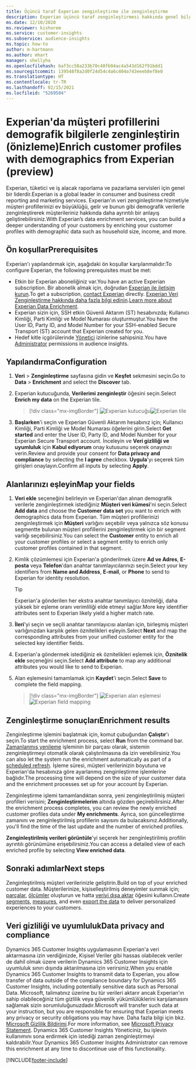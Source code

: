```yaml
---
title: Üçüncü taraf Experian zenginleştirme ile zenginleştirme
description: Experian üçüncü taraf zenginleştirmesi hakkında genel bilgiler.
ms.date: 12/10/2020
ms.reviewer: kishorem
ms.service: customer-insights
ms.subservice: audience-insights
ms.topic: how-to
author: m-hartmann
ms.author: mhart
manager: shellyha
ms.openlocfilehash: baf3cc58a233b70c48fb94ac4a543d162f91bdd1
ms.sourcegitcommit: 139548f8a2d0f24d54c4a6c404a743eeeb8ef8e0
ms.translationtype: HT
ms.contentlocale: tr-TR
ms.lasthandoff: 02/15/2021
ms.locfileid: "5269584"
---
```

# <a name="enrich-customer-profiles-with-demographics-from-experian-preview"></a><span data-ttu-id="cac6e-103">Experian'da müşteri profillerini demografik bilgilerle zenginleştirin (önizleme)</span><span class="sxs-lookup"><span data-stu-id="cac6e-103">Enrich customer profiles with demographics from Experian (preview)</span></span>

<span data-ttu-id="cac6e-104">Experian, tüketici ve iş alacak raporlama ve pazarlama servisleri için genel bir liderdir.</span><span class="sxs-lookup"><span data-stu-id="cac6e-104">Experian is a global leader in consumer and business credit reporting and marketing services.</span></span> <span data-ttu-id="cac6e-105">Experian'ın veri zenginleştirme hizmetiyle müşteri profillerinizi ev büyüklüğü, gelir ve bunun gibi demografik verilerle zenginleştirerek müşterileriniz hakkında daha ayrıntılı bir anlayış geliştirebilirsiniz.</span><span class="sxs-lookup"><span data-stu-id="cac6e-105">With Experian’s data enrichment services, you can build a deeper understanding of your customers by enriching your customer profiles with demographic data such as household size, income, and more.</span></span>

## <a name="prerequisites"></a><span data-ttu-id="cac6e-106">Ön koşullar</span><span class="sxs-lookup"><span data-stu-id="cac6e-106">Prerequisites</span></span>

<span data-ttu-id="cac6e-107">Experian'ı yapılandırmak için, aşağıdaki ön koşullar karşılanmalıdır:</span><span class="sxs-lookup"><span data-stu-id="cac6e-107">To configure Experian, the following prerequisites must be met:</span></span>

- <span data-ttu-id="cac6e-108">Etkin bir Experian aboneliğiniz var.</span><span class="sxs-lookup"><span data-stu-id="cac6e-108">You have an active Experian subscription.</span></span> <span data-ttu-id="cac6e-109">Bir abonelik almak için, doğrudan [Experian ile iletişim kurun](https://www.experian.com/marketing-services/contact).</span><span class="sxs-lookup"><span data-stu-id="cac6e-109">To get a subscription, [contact Experian](https://www.experian.com/marketing-services/contact) directly.</span></span> <span data-ttu-id="cac6e-110">[Experian Veri Zenginleştirme hakkında daha fazla bilgi edinin](https://www.experian.com/marketing-services/microsoft?cmpid=ems_web_mci_cdppage).</span><span class="sxs-lookup"><span data-stu-id="cac6e-110">[Learn more about Experian Data Enrichment](https://www.experian.com/marketing-services/microsoft?cmpid=ems_web_mci_cdppage).</span></span>
- <span data-ttu-id="cac6e-111">Experian sizin için, SSH etkin Güvenli Aktarım (ST) hesabınızda; Kullanıcı Kimliği, Parti Kimliği ve Model Numarası oluşturmuştur.</span><span class="sxs-lookup"><span data-stu-id="cac6e-111">You have the User ID, Party ID, and Model Number for your SSH-enabled Secure Transport (ST) account that Experian created for you.</span></span>
- <span data-ttu-id="cac6e-112">Hedef kitle içgörülerinde [Yönetici](permissions.md#administrator) izinlerine sahipsiniz.</span><span class="sxs-lookup"><span data-stu-id="cac6e-112">You have [Administrator](permissions.md#administrator) permissions in audience insights.</span></span>

## <a name="configuration"></a><span data-ttu-id="cac6e-113">Yapılandırma</span><span class="sxs-lookup"><span data-stu-id="cac6e-113">Configuration</span></span>

1. <span data-ttu-id="cac6e-114">**Veri** > **Zenginleştirme** sayfasına gidin ve **Keşfet** sekmesini seçin.</span><span class="sxs-lookup"><span data-stu-id="cac6e-114">Go to **Data** > **Enrichment** and select the **Discover** tab.</span></span>

1. <span data-ttu-id="cac6e-115">Experian kutucuğunda, **Verilerimi zenginleştir** öğesini seçin.</span><span class="sxs-lookup"><span data-stu-id="cac6e-115">Select **Enrich my data** on the Experian tile.</span></span>

   > [!div class="mx-imgBorder"]
   > <span data-ttu-id="cac6e-116">![Experian kutucuğu](media/experian-tile.png "Experian kutucuğu")</span><span class="sxs-lookup"><span data-stu-id="cac6e-116">![Experian tile](media/experian-tile.png "Experian tile")</span></span>

1. <span data-ttu-id="cac6e-117">**Başlarken**'i  seçin ve Experian Güvenli Aktarım hesabınız için; Kullanıcı Kimliği, Parti Kimliği ve Model Numarası öğelerini girin.</span><span class="sxs-lookup"><span data-stu-id="cac6e-117">Select **Get started** and enter the User ID, Party ID, and Model Number for your Experian Secure Transport account.</span></span> <span data-ttu-id="cac6e-118">İnceleyin ve **Veri gizliliği ve uyumluluk** için **Kabul ediyorum** onay kutusunu seçerek onayınızı verin.</span><span class="sxs-lookup"><span data-stu-id="cac6e-118">Review and provide your consent for **Data privacy and compliance** by selecting the **I agree** checkbox.</span></span> <span data-ttu-id="cac6e-119">**Uygula**'yı seçerek tüm girişleri onaylayın.</span><span class="sxs-lookup"><span data-stu-id="cac6e-119">Confirm all inputs by selecting **Apply**.</span></span>

## <a name="map-your-fields"></a><span data-ttu-id="cac6e-120">Alanlarınızı eşleyin</span><span class="sxs-lookup"><span data-stu-id="cac6e-120">Map your fields</span></span>

1.  <span data-ttu-id="cac6e-121">**Veri ekle** seçeneğini belirleyin ve Experian'dan alınan demografik verilerle zenginleştirmek istediğiniz **Müşteri veri kümesi**'ni seçin.</span><span class="sxs-lookup"><span data-stu-id="cac6e-121">Select **Add data** and choose the **Customer data set** you want to enrich with demographics data from Experian.</span></span> <span data-ttu-id="cac6e-122">Tüm müşteri profillerinizi zenginleştirmek için **Müşteri** varlığını seçebilir veya yalnızca söz konusu segmentte bulunan müşteri profillerini zenginleştirmek için bir segment varlığı seçebilirsiniz.</span><span class="sxs-lookup"><span data-stu-id="cac6e-122">You can select the **Customer** entity to enrich all your customer profiles or select a segment entity to enrich only customer profiles contained in that segment.</span></span>

1. <span data-ttu-id="cac6e-123">Kimlik çözümlemesi için Experian'a gönderilmek üzere **Ad ve Adres**, **E-posta** veya **Telefon**'dan anahtar tanımlayıcılarınızı seçin.</span><span class="sxs-lookup"><span data-stu-id="cac6e-123">Select your key identifiers from **Name and Address**, **E-mail**, or **Phone** to send to Experian for identity resolution.</span></span>

   > [!TIP]
   > <span data-ttu-id="cac6e-124">Experian'a gönderilen her ekstra anahtar tanımlayıcı özniteliği, daha yüksek bir eşleme oranı verimliliği elde etmeyi sağlar.</span><span class="sxs-lookup"><span data-stu-id="cac6e-124">More key identifier attributes sent to Experian likely yield a higher match rate.</span></span>

1. <span data-ttu-id="cac6e-125">**İleri**'yi seçin ve seçili anahtar tanımlayıcısı alanları için, birleşmiş müşteri varlığınızdan karşılık gelen öznitelikleri eşleyin.</span><span class="sxs-lookup"><span data-stu-id="cac6e-125">Select **Next** and map the corresponding attributes from your unified customer entity for the selected key identifier fields.</span></span>

1. <span data-ttu-id="cac6e-126">Experian'a göndermek istediğiniz ek öznitelikleri eşlemek için, **Öznitelik ekle** seçeneğini seçin.</span><span class="sxs-lookup"><span data-stu-id="cac6e-126">Select **Add attribute** to map any additional attributes you would like to send to Experian.</span></span>

1.  <span data-ttu-id="cac6e-127">Alan eşlemesini tamamlamak için **Kaydet**'i seçin.</span><span class="sxs-lookup"><span data-stu-id="cac6e-127">Select **Save** to complete the field mapping.</span></span>

    > [!div class="mx-imgBorder"]
    > <span data-ttu-id="cac6e-128">![Experian alan eşlemesi](media/experian-field-mapping.png "Experian alan eşlemesi")</span><span class="sxs-lookup"><span data-stu-id="cac6e-128">![Experian field mapping](media/experian-field-mapping.png "Experian field mapping")</span></span>

## <a name="enrichment-results"></a><span data-ttu-id="cac6e-129">Zenginleştirme sonuçları</span><span class="sxs-lookup"><span data-stu-id="cac6e-129">Enrichment results</span></span>

<span data-ttu-id="cac6e-130">Zenginleştirme işlemini başlatmak için, komut çubuğundan **Çalıştır**'ı seçin.</span><span class="sxs-lookup"><span data-stu-id="cac6e-130">To start the enrichment process, select **Run** from the command bar.</span></span> <span data-ttu-id="cac6e-131">[Zamanlanmış yenileme](system.md#schedule-tab) işleminin bir parçası olarak, sistemin zenginleştirmeyi otomatik olarak çalıştırılmasına da izin verebilirsiniz.</span><span class="sxs-lookup"><span data-stu-id="cac6e-131">You can also let the system run the enrichment automatically as part of a [scheduled refresh](system.md#schedule-tab).</span></span> <span data-ttu-id="cac6e-132">İşleme süresi, müşteri verilerinizin boyutuna ve Experian'da hesabınıza göre ayarlanmış zenginleştirme işlemlerine bağlıdır.</span><span class="sxs-lookup"><span data-stu-id="cac6e-132">The processing time will depend on the size of your customer data and the enrichment processes set up for your account by Experian.</span></span>

<span data-ttu-id="cac6e-133">Zenginleştirme işlemi tamamlandıktan sonra, yeni zenginleştirilmiş müşteri profilleri verisini; **Zenginleştirmelerim** altında gözden geçirebilirsiniz.</span><span class="sxs-lookup"><span data-stu-id="cac6e-133">After the enrichment process completes, you can review the newly enriched customer profiles data under **My enrichments**.</span></span> <span data-ttu-id="cac6e-134">Ayrıca, son güncelleştirme zamanını ve zenginleştirilmiş profillerin sayısını da bulacaksınız.</span><span class="sxs-lookup"><span data-stu-id="cac6e-134">Additionally, you'll find the time of the last update and the number of enriched profiles.</span></span>

<span data-ttu-id="cac6e-135">**Zenginleştirilmiş verileri görüntüle**'yi seçerek her zenginleştirilmiş profilin ayrıntılı görünümüne erişebilirsiniz.</span><span class="sxs-lookup"><span data-stu-id="cac6e-135">You can access a detailed view of each enriched profile by selecting **View enriched data**.</span></span>

## <a name="next-steps"></a><span data-ttu-id="cac6e-136">Sonraki adımlar</span><span class="sxs-lookup"><span data-stu-id="cac6e-136">Next steps</span></span>

<span data-ttu-id="cac6e-137">Zenginleştirilmiş müşteri verilerinizle geliştirin.</span><span class="sxs-lookup"><span data-stu-id="cac6e-137">Build on top of your enriched customer data.</span></span> <span data-ttu-id="cac6e-138">Müşterilerinize, kişiselleştirilmiş deneyimler sunmak için; [parçalar](segments.md), [ölçümler](measures.md) oluşturun ve hatta [veriyi dışa aktar](export-destinations.md) öğesini kullanın.</span><span class="sxs-lookup"><span data-stu-id="cac6e-138">Create [segments](segments.md), [measures](measures.md), and even [export the data](export-destinations.md) to deliver personalized experiences to your customers.</span></span>

## <a name="data-privacy-and-compliance"></a><span data-ttu-id="cac6e-139">Veri gizliliği ve uyumluluk</span><span class="sxs-lookup"><span data-stu-id="cac6e-139">Data privacy and compliance</span></span>

<span data-ttu-id="cac6e-140">Dynamics 365 Customer Insights uygulamasının Experian'a veri aktarmasına izin verdiğinizde, Kişisel Veriler gibi hassas olabilecek veriler de dahil olmak üzere verilerin Dynamics 365 Customer Insights için uyumluluk sınırı dışında aktarılmasına izin verirsiniz.</span><span class="sxs-lookup"><span data-stu-id="cac6e-140">When you enable Dynamics 365 Customer Insights to transmit data to Experian, you allow transfer of data outside of the compliance boundary for Dynamics 365 Customer Insights, including potentially sensitive data such as Personal Data.</span></span> <span data-ttu-id="cac6e-141">Microsoft, talimatınız üzerine bu tür verileri aktarır ancak Experian'ın sahip olabileceğiniz tüm gizlilik veya güvenlik yükümlülüklerini karşılamasını sağlamak sizin sorumluluğunuzdadır.</span><span class="sxs-lookup"><span data-stu-id="cac6e-141">Microsoft will transfer such data at your instruction, but you are responsible for ensuring that Experian meets any privacy or security obligations you may have.</span></span> <span data-ttu-id="cac6e-142">Daha fazla bilgi için bkz. [Microsoft Gizlilik Bildirimi](https://go.microsoft.com/fwlink/?linkid=396732).</span><span class="sxs-lookup"><span data-stu-id="cac6e-142">For more information, see [Microsoft Privacy Statement](https://go.microsoft.com/fwlink/?linkid=396732).</span></span>
<span data-ttu-id="cac6e-143">Dynamics 365 Customer Insights Yöneticiniz, bu işlevin kullanımını sona erdirmek için istediği zaman zenginleştirmeyi kaldırabilir.</span><span class="sxs-lookup"><span data-stu-id="cac6e-143">Your Dynamics 365 Customer Insights Administrator can remove this enrichment at any time to discontinue use of this functionality.</span></span>


[!INCLUDE[footer-include](../includes/footer-banner.md)]